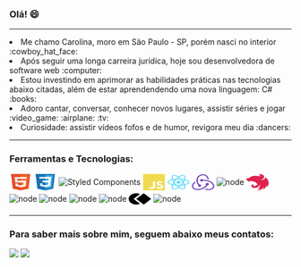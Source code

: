 ### Olá! :smile:

---

<div align="center">
  <div align="left" style="display: inline_block">
    <li> Me chamo Carolina, moro em São Paulo - SP, porém nasci no interior  :cowboy_hat_face:  
    <li> Após seguir uma longa carreira jurídica, hoje sou desenvolvedora de software web :computer: </li>
    <li> Estou investindo em aprimorar as habilidades práticas nas tecnologias abaixo citadas, além de estar aprendendendo uma nova linguagem: C# :books: </li>
    <li> Adoro cantar, conversar, conhecer novos lugares, assistir séries e jogar :video_game: :airplane: :tv: </li>
    <li> Curiosidade: assistir vídeos fofos e de humor, revigora meu dia :dancers:</li>
  </div>
</div>

---

<!-- <div align="center">
  <img height="146em" src="https://github-readme-stats.vercel.app/api?username=CarolinaAriadne&show_icons=true&theme=dracula&include_all_commits=true&count_private=true&icon_color=2FC18C&title_color=2FC18C&bg_color=1A1D21"/>
</div>

--- -->

### Ferramentas e Tecnologias:

<div>
  <img align="center" alt="HTML" height="30" width="40" src="https://raw.githubusercontent.com/devicons/devicon/master/icons/html5/html5-original.svg">
  <img align="center" alt="CSS" height="30" width="40" src="https://raw.githubusercontent.com/devicons/devicon/master/icons/css3/css3-original.svg">
  <img align="center" alt="Styled Components" height="30" width="40" src="https://raw.githubusercontent.com/devicons/devicon/master/icons/styled-components/styled-components-original.svg">
   <img align="center" alt="Js" height="30" width="40" src="https://raw.githubusercontent.com/devicons/devicon/master/icons/javascript/javascript-plain.svg">
  <img align="center" alt="React" height="30" width="40" src="https://raw.githubusercontent.com/devicons/devicon/master/icons/react/react-original.svg">
  <img align="center" alt="redux" height="30" width="40" src="https://raw.githubusercontent.com/devicons/devicon/master/icons/redux/redux-original.svg">
  <img align="center" alt="node" height="30" width="40"  src="https://cdn.jsdelivr.net/gh/devicons/devicon/icons/nodejs/nodejs-original.svg">
  <img align="center" alt="NestJS" height="30" width="40" src="https://raw.githubusercontent.com/devicons/devicon/master/icons/nestjs/nestjs-plain.svg">
  <img align="center" alt="node" height="30" width="40" src="https://cdn.jsdelivr.net/gh/devicons/devicon/icons/typescript/typescript-original.svg">
  <img align="center" alt="node" height="30" width="40" src="https://cdn.jsdelivr.net/gh/devicons/devicon/icons/jest/jest-plain.svg">
  <img align="center" alt="node" height="30" width="40" src="https://cdn.jsdelivr.net/gh/devicons/devicon/icons/mysql/mysql-original.svg">      
  <img align="center" alt="node" height="30" width="40" src="https://cdn.jsdelivr.net/gh/devicons/devicon/icons/mongodb/mongodb-original.svg">
  <img align="center" alt="TypeORM" height="30" width="40" src="https://raw.githubusercontent.com/devicons/devicon/master/icons/typeorm/typeorm-plain.svg">
  <img align="center" alt="node" height="30" width="40" src="https://cdn.jsdelivr.net/gh/devicons/devicon/icons/docker/docker-original.svg">            
  </div>

---

### Para saber mais sobre mim, seguem abaixo meus contatos:

   <a href="https://www.linkedin.com/in/carolina-ariadne/" target="_blank"><img src="https://img.shields.io/badge/-LinkedIn-%230077B5?style=for-the-badge&logo=linkedin&logoColor=white" target="_blank"></a>
   <a href = "c.ariadneadv@gmail.com"><img src="https://img.shields.io/badge/-Gmail-%23333?style=for-the-badge&logo=gmail&logoColor=white" target="_blank"></a>
